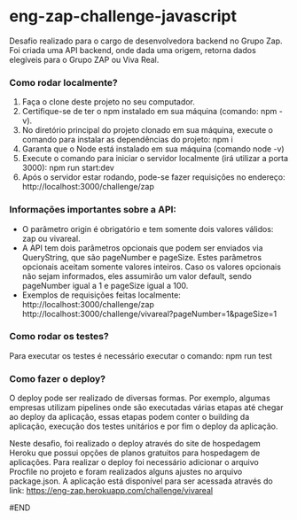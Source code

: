 # eng-zap-challenge-javascript

Desafio realizado para o cargo de desenvolvedora backend no Grupo Zap.
Foi criada uma API backend, onde dada uma origem, retorna dados elegíveis para o Grupo ZAP ou Viva Real.

### Como rodar localmente?

1. Faça o clone deste projeto no seu computador.
2. Certifique-se de ter o npm instalado em sua máquina (comando: npm -v).
3. No diretório principal do projeto clonado em sua máquina, execute o comando para instalar as dependências do projeto:
   npm i
4. Garanta que o Node está instalado em sua máquina (comando node -v)
5. Execute o comando para iniciar o servidor localmente (irá utilizar a porta 3000):
   npm run start:dev
6. Após o servidor estar rodando, pode-se fazer requisições no endereço:
   http://localhost:3000/challenge/zap

### Informações importantes sobre a API:

- O parâmetro origin é obrigatório e tem somente dois valores válidos: zap ou vivareal.
- A API tem dois parâmetros opcionais que podem ser enviados via QueryString, que são pageNumber e pageSize. Estes parâmetros opcionais aceitam somente valores inteiros. Caso os valores opcionais não sejam informados, eles assumirão um valor default, sendo pageNumber igual a 1 e pageSize igual a 100.
- Exemplos de requisições feitas localmente:
  http://localhost:3000/challenge/zap
  http://localhost:3000/challenge/vivareal?pageNumber=1&pageSize=1

### Como rodar os testes?

Para executar os testes é necessário executar o comando:
npm run test

### Como fazer o deploy?

O deploy pode ser realizado de diversas formas. Por exemplo, algumas empresas utilizam pipelines onde são executadas várias etapas até chegar ao deploy da aplicação, essas etapas podem conter o building da aplicação, execução dos testes unitários e por fim o deploy da aplicação.

Neste desafio, foi realizado o deploy através do site de hospedagem Heroku que possui opções de planos gratuitos para hospedagem de aplicações. Para realizar o deploy foi necessário adicionar o arquivo Procfile no projeto e foram realizados alguns ajustes no arquivo package.json. A aplicação está disponível para ser acessada através do link:
https://eng-zap.herokuapp.com/challenge/vivareal

#END
